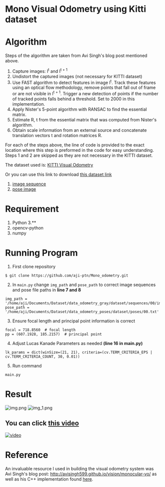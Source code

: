 # Mono Visual Odometry using Kitti dataset

# Algorithm
Steps of the algorithm are taken from Avi Singh's blog post mentioned above. 
1. Capture images: I<sup>t</sup> and I<sup>t + 1</sup>
2. Undistort the captured images (not necessary for KITTI dataset)
3. Use FAST algorithm to detect features in image I<sup>t</sup>. Track these features using an optical flow methodology, remove points that fall out of frame or are not visible in I<sup>t + 1</sup>. Trigger a new detection of points if the number of tracked points falls behind a threshold. Set to 2000 in this implementation. 
4. Apply Nister's 5-point algorithm with RANSAC to find the essential matrix.
5. Estimate R, t from the essential matrix that was computed from Nister's algorithm.
6. Obtain scale information from an external source and concatenate translation vectors t and rotation matrices R.

For each of the steps above, the line of code is provided to the exact location where this step is preformed in the code for easy understanding. Steps 1 and 2 are skipped as they are not necessary in the KITTI dataset.

The dataset used is: [KITTI Visual Odometry](http://www.cvlibs.net/datasets/kitti/eval_odometry.php)

Or you can use this link to download [this dataset link](https://mcut-my.sharepoint.com/:f:/g/personal/m09158022_o365_mcut_edu_tw/EvVz4l8UCB1Pp3vxAP9tlXIB0UxbmyCjVTn5ITFxAVOV0Q?e=iaCoiS)
1. [image sequence](https://s3.eu-central-1.amazonaws.com/avg-kitti/data_odometry_gray.zip)
2. [pose image](https://s3.eu-central-1.amazonaws.com/avg-kitti/data_odometry_poses.zip)
# Requirement

1. Python 3.**
2. opencv-python
3. numpy
# Running Program
1. First clone repository
   
```buildoutcfg
$ git clone https://github.com/aji-ptn/Mono_odometry.git
```
2. In `main.py` change `img_path` and `pose_path` to correct image sequences and pose file paths in **line 7 and 8**
   
```buildoutcfg
img_path = '/home/aji/Documents/Dataset/data_odometry_gray/dataset/sequences/00/image_0/'
pose_path = '/home/aji/Documents/Dataset/data_odometry_poses/dataset/poses/00.txt'
```
3. Ensure focal length and principal point information is correct
   
```buildoutcfg
focal = 718.8560  # focal length
pp = (607.1928, 185.2157)  # principal point
```
4. Adjust Lucas Kanade Parameters as needed **(line 16 in main.py)**
   
```buildoutcfg
lk_params = dict(winSize=(21, 21), criteria=(cv.TERM_CRITERIA_EPS | cv.TERM_CRITERIA_COUNT, 30, 0.01))
```
5. Run command 
   
```buildoutcfg
main.py
````
# Result

![img.png](asset/img.png)
![img_1.png](asset/img_1.png)

## You can click [this video](https://www.youtube.com/watch?v=vASenN5PiPc)
[![video](asset/img_2.png)](https://www.youtube.com/watch?v=vASenN5PiPc)

# Reference
An invaluable resource I used in building the visual odometry system was Avi Singh's blog post: http://avisingh599.github.io/vision/monocular-vo/ as well as his C++ implementation found [here](https://github.com/avisingh599/mono-vo).
